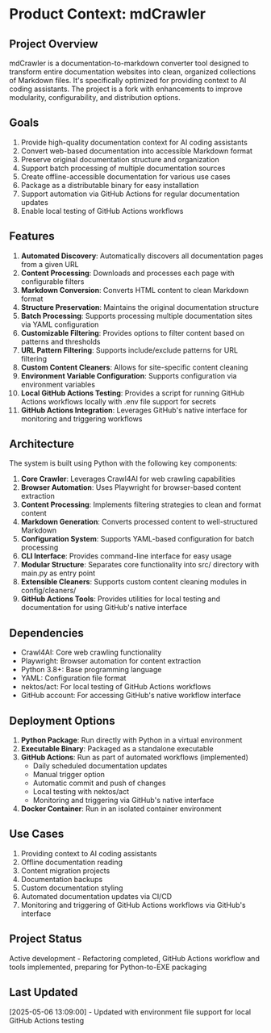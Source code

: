 # Product Context: mdCrawler

## Project Overview
mdCrawler is a documentation-to-markdown converter tool designed to transform entire documentation websites into clean, organized collections of Markdown files. It's specifically optimized for providing context to AI coding assistants. The project is a fork with enhancements to improve modularity, configurability, and distribution options.

## Goals
1. Provide high-quality documentation context for AI coding assistants
2. Convert web-based documentation into accessible Markdown format
3. Preserve original documentation structure and organization
4. Support batch processing of multiple documentation sources
5. Create offline-accessible documentation for various use cases
6. Package as a distributable binary for easy installation
7. Support automation via GitHub Actions for regular documentation updates
8. Enable local testing of GitHub Actions workflows

## Features
1. **Automated Discovery**: Automatically discovers all documentation pages from a given URL
2. **Content Processing**: Downloads and processes each page with configurable filters
3. **Markdown Conversion**: Converts HTML content to clean Markdown format
4. **Structure Preservation**: Maintains the original documentation structure
5. **Batch Processing**: Supports processing multiple documentation sites via YAML configuration
6. **Customizable Filtering**: Provides options to filter content based on patterns and thresholds
7. **URL Pattern Filtering**: Supports include/exclude patterns for URL filtering
8. **Custom Content Cleaners**: Allows for site-specific content cleaning
9. **Environment Variable Configuration**: Supports configuration via environment variables
10. **Local GitHub Actions Testing**: Provides a script for running GitHub Actions workflows locally with .env file support for secrets
11. **GitHub Actions Integration**: Leverages GitHub's native interface for monitoring and triggering workflows

## Architecture
The system is built using Python with the following key components:

1. **Core Crawler**: Leverages Crawl4AI for web crawling capabilities
2. **Browser Automation**: Uses Playwright for browser-based content extraction
3. **Content Processing**: Implements filtering strategies to clean and format content
4. **Markdown Generation**: Converts processed content to well-structured Markdown
5. **Configuration System**: Supports YAML-based configuration for batch processing
6. **CLI Interface**: Provides command-line interface for easy usage
7. **Modular Structure**: Separates core functionality into src/ directory with main.py as entry point
8. **Extensible Cleaners**: Supports custom content cleaning modules in config/cleaners/
9. **GitHub Actions Tools**: Provides utilities for local testing and documentation for using GitHub's native interface

## Dependencies
- Crawl4AI: Core web crawling functionality
- Playwright: Browser automation for content extraction
- Python 3.8+: Base programming language
- YAML: Configuration file format
- nektos/act: For local testing of GitHub Actions workflows
- GitHub account: For accessing GitHub's native workflow interface

## Deployment Options
1. **Python Package**: Run directly with Python in a virtual environment
2. **Executable Binary**: Packaged as a standalone executable
3. **GitHub Actions**: Run as part of automated workflows (implemented)
   - Daily scheduled documentation updates
   - Manual trigger option
   - Automatic commit and push of changes
   - Local testing with nektos/act
   - Monitoring and triggering via GitHub's native interface
4. **Docker Container**: Run in an isolated container environment

## Use Cases
1. Providing context to AI coding assistants
2. Offline documentation reading
3. Content migration projects
4. Documentation backups
5. Custom documentation styling
6. Automated documentation updates via CI/CD
7. Monitoring and triggering of GitHub Actions workflows via GitHub's interface

## Project Status
Active development - Refactoring completed, GitHub Actions workflow and tools implemented, preparing for Python-to-EXE packaging

## Last Updated
[2025-05-06 13:09:00] - Updated with environment file support for local GitHub Actions testing